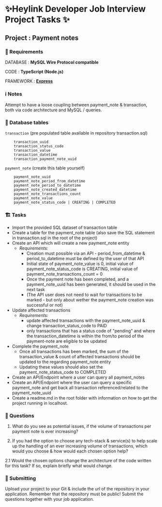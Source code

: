 # ✨Heylink Developer Job Interview Project Tasks ✨
## Project : Payment notes

### 🚨 Requirements
DATABASE : **MySQL Wire Protocol compatible**

CODE : **TypeScript (Node.js)**

FRAMEWORK : **[Express](https://www.npmjs.com/package/express)**

### ℹ️ Notes
Attempt to have a loose coupling between payment_note & transaction, both via code architecture and MySQL / queries.

### 📙 Database tables
```transaction``` (pre populated table available in repository transaction.sql)

        transaction_uuid
        transaction_status_code
        transaction_value
        transaction_datetime
        transaction_payment_note_uuid

```payment_note``` (create this table yourself)

        payment_note_uuid
        payment_note_period_from_datetime
        payment_note_period_to_datetime
        payment_note_created_datetime
        payment_note_transactions_count
        payment_note_value
        payment_note_status_code | CREATING | COMPLETED

### 🏗️ Tasks
- Import the provided SQL dataset of transaction table
- Create a table for the payment_note table (also save the SQL statement in transaction.sql in the root of the project)
- Create an API which will create a new payment_note entity
    - *Requirements:* 
        - Creation must possible via an API - period_from_datetime & period_to_datetime must be defined by the user of that API
        - Initial state of payment_note_value is 0, initial value of payment_note_status_code is CREATING, initial value of payment_note_transactions_count = 0
        - Once the payment note has been completed, and a payment_note_uuid has been generated, it should be used in the next task
        - (The API user does not need to wait for transactions to be marked - but only about wether the payment_note creation was successful or not)
- Update affected transactions
    - *Requirements:*
        - update affected transactions with the payment_note_uuid & change transaction_status_code to PAID
        - only transactions that has a status code of "pending" and where the transaction_datetime is within the from/to period of the payment-note are eligible to be updated
- Complete the payment_note
    - Once all transactions has been marked, the sum of the transaction_value & count of affected transactions should be updated to the regarding payment_note entity
    - Updating these values should also set the payment_note_status_code to COMPLETED
- Create an API/Endpoint where a user can query all payment_notes
- Create an API/Endpoint where the user can query a specific payment_note and get back all transaction referenced/related to the payment_note_uuid
- Create a readme.md in the root folder with information on how to get the project running in localhost.

### 🤔 Questions

1. What do you see as potential issues, if the volume of transactions per payment note is ever increasing?

2. If you had the option to choose any tech-stack & service(s) to help scale up the handling of an ever increasing volume of transactions, which would you choose & how would each chosen option help?

2.1 Would the chosen options change the architecture of the code written for this task? If so, explain briefly what would change.

### 📨 Submitting
Upload your project to your Git & include the url of the repository in your application. Remember that the repository must be public!
Submit the questions together with your job application.
